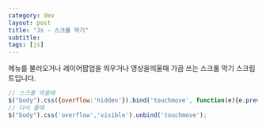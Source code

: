 ```yaml
---
category: dev
layout: post
title: "Js - 스크롤 막기"
subtitle: 
tags: [js]
---
```

메뉴를 불러오거나 레이어팝업을 띄우거나 영상을띄울때 가끔 쓰는 스크롤 막기 스크립트입니다.
<!--more-->

```js
// 스크롤 막을때
$("body").css({overflow:'hidden'}).bind('touchmove', function(e){e.preventDefault()});
// 다시 풀때
$("body").css('overflow','visible').unbind('touchmove');
```

